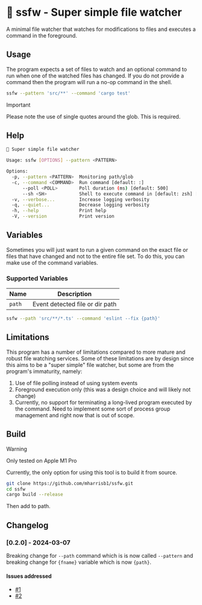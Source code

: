# 🪬 ssfw - Super simple file watcher

A minimal file watcher that watches for modifications to files and executes a command in the foreground.

## Usage

The program expects a set of files to watch and an optional command to run when one
of the watched files has changed. If you do not provide a command then the program will
run a no-op command in the shell.

```bash
ssfw --pattern 'src/**' --command 'cargo test'
```

> [!IMPORTANT]
> Please note the use of single quotes around the glob. This is required.

## Help

```bash
🪬 Super simple file watcher

Usage: ssfw [OPTIONS] --pattern <PATTERN>

Options:
  -p, --pattern <PATTERN>  Monitoring path/glob
  -c, --command <COMMAND>  Run command [default: :]
      --poll <POLL>        Poll duration (ms) [default: 500]
      --sh <SH>            Shell to execute command in [default: zsh] [possible values: zsh, bash]
  -v, --verbose...         Increase logging verbosity
  -q, --quiet...           Decrease logging verbosity
  -h, --help               Print help
  -V, --version            Print version
```

## Variables

Sometimes you will just want to run a given command on the exact file or files that have changed
and not to the entire file set. To do this, you can make use of the command variables.

### Supported Variables

| Name   | Description                     |
| ------ | ------------------------------- |
| `path` | Event detected file or dir path |

```bash
ssfw --path 'src/**/*.ts' --command 'eslint --fix {path}'
```

## Limitations

This program has a number of limitations compared to more mature and robust file watching services.
Some of these limitations are by design since this aims to be a "super simple" file watcher,
but some are from the program's immaturity, namely:

1. Use of file polling instead of using system events
2. Foreground execution only (this was a design choice and will likely not change)
3. Currently, no support for terminating a long-lived program executed by the command. Need to implement some sort of process group management and right now that is out of scope.

## Build

> [!WARNING]
> Only tested on Apple M1 Pro

Currently, the only option for using this tool is to build it from source.

```bash
git clone https://github.com/mharrisb1/ssfw.git
cd ssfw
cargo build --release
```

Then add to path.

## Changelog

### [0.2.0] - 2024-03-07

Breaking change for `--path` command which is is now called `--pattern` and breaking change for `{fname}` variable which is now `{path}`.

#### Issues addressed

- [#1](https://github.com/mharrisb1/ssfw/issues/1)
- [#2](https://github.com/mharrisb1/ssfw/issues/2)
